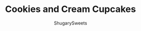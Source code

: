 ---
layout: ../../layouts/MarkdownPostLayout.astro
title: Cookies and Cream Cupcakes
author: ShugarySweets
pubDate: 2019-01-15
description: "These incredible cupcakes have Oreos baked right in! Add a fluffy oreo frosting on top and these Cookies and Cream Cupcakes will have everyone asking for more."
image_url: https://www.shugarysweets.com/wp-content/uploads/2012/09/cookies-and-cream-cupcakes-facebook.jpg
tags: ["Cupcake","American"]
calories: 349
protein: 3
carbohydrates: 53
fats: 14
fiber: 1
ingredients: ["1/2 cup unsalted butter, softened","1 cup granulated sugar","1 teaspoon vanilla bean paste","2 large eggs","1 1/4 cup all-purpose flour","1 teaspoon baking powder","1/4 teaspoon kosher salt","1/4 teaspoon baking soda","1/2 cup buttermilk","9 chocolate sandwich cookies, broken in fourths","1/2 cup unsalted butter, softened","4 ounce cream cheese, softened","1 teaspoon vanilla bean paste","5 cups powdered sugar","2 Tablespoons milk","8 chocolate sandwich cookies, crushed fine"]
serves: 20
time: "38 minutes"
prepTime: "20 minutes"
instructions: ["For the cupcakes, in a large mixing bowl, beat butter with sugar until smooth and fluffy, about 3 minutes. Add in eggs, one at a time, beating after each addition. Beat in vanilla paste.","In a small bowl, sift together the flour, baking powder, salt and baking soda. Add flour mixture, alternating with buttermilk, in about 3 additions.","Fold in cookies. Fill cupcake liners about 1/2 to 3/4 full and bake in a 350 degree oven for about 15-18 minutes. Remove and cool 10 minutes in pan, then transfer to wire rack to cool completely.","For frosting, beat butter, cream cheese and vanilla paste about 3 minutes until fluffy. Add powdered sugar and milk and beat 3 more minutes. Beat in finely crushed cookies.","Pipe frosting onto cooled cupcake. ENJOY!"]
nutrition: ["349 calories","53 grams carbohydrates","50 milligrams cholesterol","14 grams fat","1 grams fiber","3 grams protein","8 grams saturated fat","139 milligrams sodium","42 grams sugar","0 grams trans fat","5 grams unsaturated fat"]
---
